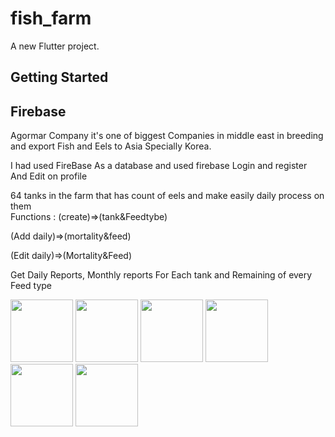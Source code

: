 # fish_farm

A new Flutter project.

## Getting Started
## Firebase


Agormar Company
it's one of biggest Companies in middle east in breeding and export Fish and Eels to Asia Specially Korea.

I had used FireBase As a database and used firebase Login and register And Edit on profile

64 tanks in the farm that has count of eels and make easily  daily process on them                          
Functions :
(create)=>(tank&Feedtybe)  

(Add daily)=>(mortality&feed)

 (Edit daily)=>(Mortality&Feed)

Get Daily Reports, Monthly reports For Each tank and Remaining of every Feed type 

<img src="https://media-exp2.licdn.com/dms/image/C4D22AQFQqwgP4msbTQ/feedshare-shrink_1280/0/1657065594967?e=1660176000&v=beta&t=WpswHr7Nrf6P_BPX8lv6wAfRcVmk4OCkCa9qmnvaTbw" width="100">  <img src="https://media-exp2.licdn.com/dms/image/C4D22AQGidgPuFxPNCg/feedshare-shrink_1280/0/1657065588566?e=1660176000&v=beta&t=wAxRMDTkaQHpSYTDv9FPeYba4gzCg7WkDgGEl8tPUII" width="100">  <img src="https://media-exp2.licdn.com/dms/image/C4D22AQF5ANOgbfYqgQ/feedshare-shrink_1280/0/1657065575453?e=1660176000&v=beta&t=hOjOd8UzBeBH8pCSxTrtTF43GN7u0tR3eW9-Hl2c3Hk" width="100">  <img src="https://media-exp2.licdn.com/dms/image/C4D22AQFnBLo_2RMlAQ/feedshare-shrink_1280/0/1657065581078?e=1660176000&v=beta&t=lD4CkMCyULur7dbSqZGvR7NlkWzGMj6j6kyWMKhf5-A" width="100">  <img src="https://media-exp2.licdn.com/dms/image/C4D22AQE4cdnkViQ1tw/feedshare-shrink_1280/0/1657065600037?e=1660176000&v=beta&t=WNAztIRgtAkxhoQMg_Ry8EjLCG35KwRsaJPhoryKUG4" width="100">  <img src="https://media-exp2.licdn.com/dms/image/C4D22AQGRcwzLNExfdA/feedshare-shrink_1280/0/1657065596831?e=1660176000&v=beta&t=_38NDYM8oDNMxWuUq5ggxSNIcrn5t-1Ef9WrO-erE-A" width="100">


